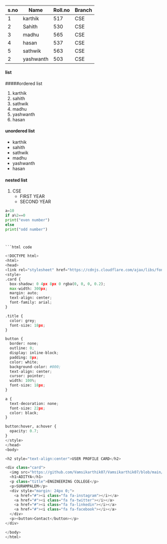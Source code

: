 ####
|s.no|Name|Roll.no|Branch|
|----|----|-------|------|
|1|karthik|517|CSE|
|2|Sahith|530|CSE|
|3|madhu|565|CSE|
|4|hasan|537|CSE|
|5|sathwik|563|CSE|
|2|yashwanth|503|CSE|

#### list
#####ordered list
1. karthik
2. sahith
3. sathwik
4. madhu
5. yashwanth
6. hasan

#### unordered list
- karthik
- sahith
- sathwik
- madhu
- yashwanth
- hasan

#### nested list
1. CSE
    * FIRST YEAR
    * SECOND YEAR


``` python code
a=10
if a%2==0
print("even number")
else
print("odd number")



```html code

<!DOCTYPE html>
<html>
<head>
<link rel="stylesheet" href="https://cdnjs.cloudflare.com/ajax/libs/font-awesome/4.7.0/css/font-awesome.min.css">
<style>
.card {
  box-shadow: 0 4px 8px 0 rgba(0, 0, 0, 0.2);
  max-width: 300px;
  margin: auto;
  text-align: center;
  font-family: arial;
}

.title {
  color: grey;
  font-size: 18px;
}

button {
  border: none;
  outline: 0;
  display: inline-block;
  padding: 8px;
  color: white;
  background-color: #000;
  text-align: center;
  cursor: pointer;
  width: 100%;
  font-size: 18px;
}

a {
  text-decoration: none;
  font-size: 22px;
  color: black;
}

button:hover, a:hover {
  opacity: 0.7;
}
</style>
</head>
<body>

<h2 style="text-align:center">USER PROFILE CARD</h2>

<div class="card">
  <img src="https://github.com/Vamsikarthik07/Vamsikarthik07/blob/main/aditya.jpg" style="width:100%">
  <h1>ADITYA</h1>
  <p class="title">ENGINEERING COLLEGE</p>
  <p>SURAMPALEM</p>
  <div style="margin: 24px 0;">
    <a href="#"><i class="fa fa-instagram"></i></a> 
    <a href="#"><i class="fa fa-twitter"></i></a>  
    <a href="#"><i class="fa fa-linkedin"></i></a>  
    <a href="#"><i class="fa fa-facebook"></i></a> 
  </div>
  <p><button>Contact</button></p>
</div>

</body>
</html>







